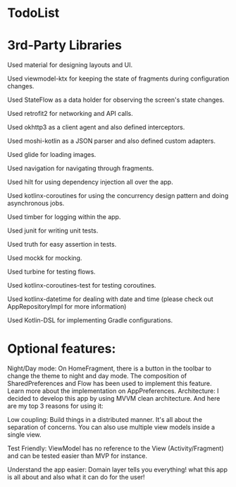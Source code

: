 # TodoList
# 3rd-Party Libraries
Used material for designing layouts and UI.

Used viewmodel-ktx for keeping the state of fragments during configuration changes.

Used StateFlow as a data holder for observing the screen's state changes.

Used retrofit2 for networking and API calls.

Used okhttp3 as a client agent and also defined interceptors.

Used moshi-kotlin as a JSON parser and also defined custom adapters.

Used glide for loading images.

Used navigation for navigating through fragments.

Used hilt for using dependency injection all over the app.

Used kotlinx-coroutines for using the concurrency design pattern and doing asynchronous jobs.

Used timber for logging within the app.

Used junit for writing unit tests.

Used truth for easy assertion in tests.

Used mockk for mocking.

Used turbine for testing flows.

Used kotlinx-coroutines-test for testing coroutines.

Used kotlinx-datetime for dealing with date and time (please check out AppRepositoryImpl for more information)

Used Kotlin-DSL for implementing Gradle configurations.

# Optional features:
Night/Day mode: On HomeFragment, there is a button in the toolbar to change the theme to night and day mode. The composition of SharedPreferences and Flow has been used to implement this feature. Learn more about the implementation on AppPreferences.
Architecture:
I decided to develop this app by using MVVM clean architecture. And here are my top 3 reasons for using it:

Low coupling: Build things in a distributed manner. It's all about the separation of concerns. You can also use multiple view models inside a single view.

Test Friendly: ViewModel has no reference to the View (Activity/Fragment) and can be tested easier than MVP for instance.

Understand the app easier: Domain layer tells you everything! what this app is all about and also what it can do for the user!
